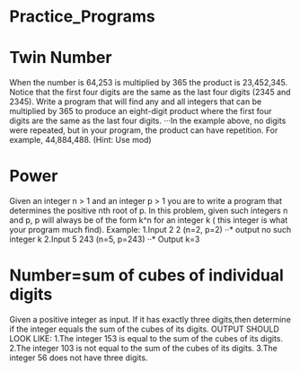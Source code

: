 # Practice_Programs
# Twin Number
When the number is 64,253 is multiplied by 365 the product is 23,452,345. Notice that the first four digits are the same as the last four digits (2345 and 2345). Write a program that will find any and all integers that can be multiplied by 365 to produce an eight-digit product where the first four digits are the same as the last four digits.
···In the example above, no digits were repeated, but in your program, the product can have repetition. For example, 44,884,488. (Hint: Use mod)

# Power
 Given an integer n > 1 and an integer p > 1 you are to write a program that determines the positive nth root of p. In this problem, given such integers n and p, p will always be of the form k^n for an integer k ( this integer is what your program much find).
Example:
1.Input 2 2 (n=2, p=2) 
··* output no such integer k 
2.Input 5 243 (n=5, p=243)
··* Output k=3

# Number=sum of cubes of individual digits
Given a positive integer as input. If it has exactly three digits,then determine if the integer equals the sum of the cubes of its digits.
OUTPUT SHOULD LOOK LIKE:
1.The integer 153 is equal to the sum of the cubes of its digits.
2.The integer 103 is not equal to the sum of the cubes of its digits.
3.The integer 56 does not have three digits.
